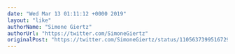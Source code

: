 ```yaml
---
date: "Wed Mar 13 01:11:12 +0000 2019"
layout: "like"
authorName: "Simone Giertz"
authorUrl: "https://twitter.com/SimoneGiertz"
originalPost: "https://twitter.com/SimoneGiertz/status/1105637399516729344"
---
```

